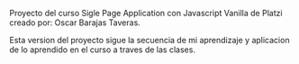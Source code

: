 Proyecto del curso Sigle Page Application con Javascript Vanilla de Platzi creado por: Oscar Barajas Taveras.

Esta version del proyecto sigue la secuencia de mi aprendizaje y aplicacion de lo aprendido en el curso a traves de las clases.
